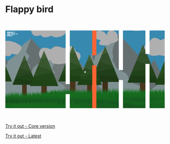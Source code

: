 # Flappy bird

<br/>

<p align="center">
  <img src="./docs/Demo1.png"></img>
</p>

<br/>

[Try it out - Core version](https://rawcdn.githack.com/MomoClubProg/flappy-bird/7d9c9971a97b1856f2db5304a4db2c0c73ca74b6/index.html)

[Try it out - Latest](https://raw.githack.com/MomoClubProg/flappy-bird/master/public/index.html)
